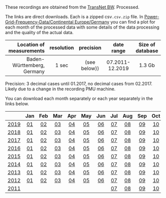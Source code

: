 These recordings are obtained from the [TransNet BW](https://www.transnetbw.com/en/energy-market/ancillary-services/control-reserve-demand-activation). Processed.

The links are direct downloads. Each is a zipped csv`.csv.zip` file. In [Power-Grid-Frequency-Data/Continental Europe/Germany](https://github.com/LRydin/Power-Grid-Frequency-Data/tree/master/Continental%20Europe/Germany) you can find a plot for each month of the processed data with some details of the data processing and the quality of the actual data.

| Location of measurements | resolution | precision | date range | Size of database
|---:|:---:|:---:|:---:|:---:|
| Baden-Württemberg, Germany | 1 sec | (see below)) | 07.2011-12.2019 | 1.3 Gb |

Precision: 3 decimal cases until 01.2017, no decimal cases from 02.2017. Likely due to a change in the recording PMU machine.

You can download each month separately or each year separately in the links below.

|    | Jan | Feb | Mar | Apr | May | Jun | Jul | Aug | Sep | Oct | Nov | Dec |
|---:|:---:|:---:|:---:|:---:|:---:|:---:|:---:|:---:|:---:|:---:|:---:|:---:|
[2019](https://github.com/LRydin/Power-Grid-Frequency-Data/raw/master/Continental%20Europe/Germany/2019/2019.csv.zip) | [01](https://github.com/LRydin/Power-Grid-Frequency-Data/raw/master/Continental%20Europe/Germany/2019/01/2019_01.csv.zip) | [02](https://github.com/LRydin/Power-Grid-Frequency-Data/raw/master/Continental%20Europe/Germany/2019/02/2019_02.csv.zip) | [03](https://github.com/LRydin/Power-Grid-Frequency-Data/raw/master/Continental%20Europe/Germany/2019/03/2019_03.csv.zip) | [04](https://github.com/LRydin/Power-Grid-Frequency-Data/raw/master/Continental%20Europe/Germany/2019/04/2019_04.csv.zip) | [05](https://github.com/LRydin/Power-Grid-Frequency-Data/raw/master/Continental%20Europe/Germany/2019/05/2019_05.csv.zip) | [06](https://github.com/LRydin/Power-Grid-Frequency-Data/raw/master/Continental%20Europe/Germany/2019/06/2019_06.csv.zip) | [07](https://github.com/LRydin/Power-Grid-Frequency-Data/raw/master/Continental%20Europe/Germany/2019/07/2019_07.csv.zip) | [08](https://github.com/LRydin/Power-Grid-Frequency-Data/raw/master/Continental%20Europe/Germany/2019/08/2019_08.csv.zip) | [09](https://github.com/LRydin/Power-Grid-Frequency-Data/raw/master/Continental%20Europe/Germany/2019/09/2019_09.csv.zip) | [10](https://github.com/LRydin/Power-Grid-Frequency-Data/raw/master/Continental%20Europe/Germany/2019/10/2019_10.csv.zip) | [11](https://github.com/LRydin/Power-Grid-Frequency-Data/raw/master/Continental%20Europe/Germany/2019/11/2019_11.csv.zip) | [12](https://github.com/LRydin/Power-Grid-Frequency-Data/raw/master/Continental%20Europe/Germany/2019/12/2019_12.csv.zip) |
[2018](https://github.com/LRydin/Power-Grid-Frequency-Data/raw/master/Continental%20Europe/Germany/2018/2018.csv.zip) | [01](https://github.com/LRydin/Power-Grid-Frequency-Data/raw/master/Continental%20Europe/Germany/2018/01/2018_01.csv.zip) | [02](https://github.com/LRydin/Power-Grid-Frequency-Data/raw/master/Continental%20Europe/Germany/2018/02/2018_02.csv.zip) | [03](https://github.com/LRydin/Power-Grid-Frequency-Data/raw/master/Continental%20Europe/Germany/2018/03/2018_03.csv.zip) | [04](https://github.com/LRydin/Power-Grid-Frequency-Data/raw/master/Continental%20Europe/Germany/2018/04/2018_04.csv.zip) | [05](https://github.com/LRydin/Power-Grid-Frequency-Data/raw/master/Continental%20Europe/Germany/2018/05/2018_05.csv.zip) | [06](https://github.com/LRydin/Power-Grid-Frequency-Data/raw/master/Continental%20Europe/Germany/2018/06/2018_06.csv.zip) | [07](https://github.com/LRydin/Power-Grid-Frequency-Data/raw/master/Continental%20Europe/Germany/2018/07/2018_07.csv.zip) | [08](https://github.com/LRydin/Power-Grid-Frequency-Data/raw/master/Continental%20Europe/Germany/2018/08/2018_08.csv.zip) | [09](https://github.com/LRydin/Power-Grid-Frequency-Data/raw/master/Continental%20Europe/Germany/2018/09/2018_09.csv.zip) | [10](https://github.com/LRydin/Power-Grid-Frequency-Data/raw/master/Continental%20Europe/Germany/2018/10/2018_10.csv.zip) | [11](https://github.com/LRydin/Power-Grid-Frequency-Data/raw/master/Continental%20Europe/Germany/2018/11/2018_11.csv.zip) | [12](https://github.com/LRydin/Power-Grid-Frequency-Data/raw/master/Continental%20Europe/Germany/2018/12/2018_12.csv.zip) |
[2017](https://github.com/LRydin/Power-Grid-Frequency-Data/raw/master/Continental%20Europe/Germany/2017/2017.csv.zip) | [01](https://github.com/LRydin/Power-Grid-Frequency-Data/raw/master/Continental%20Europe/Germany/2017/01/2017_01.csv.zip) | [02](https://github.com/LRydin/Power-Grid-Frequency-Data/raw/master/Continental%20Europe/Germany/2017/02/2017_02.csv.zip) | [03](https://github.com/LRydin/Power-Grid-Frequency-Data/raw/master/Continental%20Europe/Germany/2017/03/2017_03.csv.zip) | [04](https://github.com/LRydin/Power-Grid-Frequency-Data/raw/master/Continental%20Europe/Germany/2017/04/2017_04.csv.zip) | [05](https://github.com/LRydin/Power-Grid-Frequency-Data/raw/master/Continental%20Europe/Germany/2017/05/2017_05.csv.zip) | [06](https://github.com/LRydin/Power-Grid-Frequency-Data/raw/master/Continental%20Europe/Germany/2017/06/2017_06.csv.zip) | [07](https://github.com/LRydin/Power-Grid-Frequency-Data/raw/master/Continental%20Europe/Germany/2017/07/2017_07.csv.zip) | [08](https://github.com/LRydin/Power-Grid-Frequency-Data/raw/master/Continental%20Europe/Germany/2017/08/2017_08.csv.zip) | [09](https://github.com/LRydin/Power-Grid-Frequency-Data/raw/master/Continental%20Europe/Germany/2017/09/2017_09.csv.zip) | [10](https://github.com/LRydin/Power-Grid-Frequency-Data/raw/master/Continental%20Europe/Germany/2017/10/2017_10.csv.zip) | [11](https://github.com/LRydin/Power-Grid-Frequency-Data/raw/master/Continental%20Europe/Germany/2017/11/2017_11.csv.zip) | [12](https://github.com/LRydin/Power-Grid-Frequency-Data/raw/master/Continental%20Europe/Germany/2017/12/2017_12.csv.zip) |
[2016](https://github.com/LRydin/Power-Grid-Frequency-Data/raw/master/Continental%20Europe/Germany/2016/2016.csv.zip) | [01](https://github.com/LRydin/Power-Grid-Frequency-Data/raw/master/Continental%20Europe/Germany/2016/01/2016_01.csv.zip) | [02](https://github.com/LRydin/Power-Grid-Frequency-Data/raw/master/Continental%20Europe/Germany/2016/02/2016_02.csv.zip) | [03](https://github.com/LRydin/Power-Grid-Frequency-Data/raw/master/Continental%20Europe/Germany/2016/03/2016_03.csv.zip) | [04](https://github.com/LRydin/Power-Grid-Frequency-Data/raw/master/Continental%20Europe/Germany/2016/04/2016_04.csv.zip) | [05](https://github.com/LRydin/Power-Grid-Frequency-Data/raw/master/Continental%20Europe/Germany/2016/05/2016_05.csv.zip) | [06](https://github.com/LRydin/Power-Grid-Frequency-Data/raw/master/Continental%20Europe/Germany/2016/06/2016_06.csv.zip) | [07](https://github.com/LRydin/Power-Grid-Frequency-Data/raw/master/Continental%20Europe/Germany/2016/07/2016_07.csv.zip) | [08](https://github.com/LRydin/Power-Grid-Frequency-Data/raw/master/Continental%20Europe/Germany/2016/08/2016_08.csv.zip) | [09](https://github.com/LRydin/Power-Grid-Frequency-Data/raw/master/Continental%20Europe/Germany/2016/09/2016_09.csv.zip) | [10](https://github.com/LRydin/Power-Grid-Frequency-Data/raw/master/Continental%20Europe/Germany/2016/10/2016_10.csv.zip) | [11](https://github.com/LRydin/Power-Grid-Frequency-Data/raw/master/Continental%20Europe/Germany/2016/11/2016_11.csv.zip) | [12](https://github.com/LRydin/Power-Grid-Frequency-Data/raw/master/Continental%20Europe/Germany/2016/12/2016_12.csv.zip) |
[2015](https://github.com/LRydin/Power-Grid-Frequency-Data/raw/master/Continental%20Europe/Germany/2015/2015.csv.zip) | [01](https://github.com/LRydin/Power-Grid-Frequency-Data/raw/master/Continental%20Europe/Germany/2015/01/2015_01.csv.zip) | [02](https://github.com/LRydin/Power-Grid-Frequency-Data/raw/master/Continental%20Europe/Germany/2015/02/2015_02.csv.zip) | [03](https://github.com/LRydin/Power-Grid-Frequency-Data/raw/master/Continental%20Europe/Germany/2015/03/2015_03.csv.zip) | [04](https://github.com/LRydin/Power-Grid-Frequency-Data/raw/master/Continental%20Europe/Germany/2015/04/2015_04.csv.zip) | [05](https://github.com/LRydin/Power-Grid-Frequency-Data/raw/master/Continental%20Europe/Germany/2015/05/2015_05.csv.zip) | [06](https://github.com/LRydin/Power-Grid-Frequency-Data/raw/master/Continental%20Europe/Germany/2015/06/2015_06.csv.zip) | [07](https://github.com/LRydin/Power-Grid-Frequency-Data/raw/master/Continental%20Europe/Germany/2015/07/2015_07.csv.zip) | [08](https://github.com/LRydin/Power-Grid-Frequency-Data/raw/master/Continental%20Europe/Germany/2015/08/2015_08.csv.zip) | [09](https://github.com/LRydin/Power-Grid-Frequency-Data/raw/master/Continental%20Europe/Germany/2015/09/2015_09.csv.zip) | [10](https://github.com/LRydin/Power-Grid-Frequency-Data/raw/master/Continental%20Europe/Germany/2015/10/2015_10.csv.zip) | [11](https://github.com/LRydin/Power-Grid-Frequency-Data/raw/master/Continental%20Europe/Germany/2015/11/2015_11.csv.zip) | [12](https://github.com/LRydin/Power-Grid-Frequency-Data/raw/master/Continental%20Europe/Germany/2015/12/2015_12.csv.zip) |
[2014](https://github.com/LRydin/Power-Grid-Frequency-Data/raw/master/Continental%20Europe/Germany/2014/2014.csv.zip) | [01](https://github.com/LRydin/Power-Grid-Frequency-Data/raw/master/Continental%20Europe/Germany/2014/01/2014_01.csv.zip) | [02](https://github.com/LRydin/Power-Grid-Frequency-Data/raw/master/Continental%20Europe/Germany/2014/02/2014_02.csv.zip) | [03](https://github.com/LRydin/Power-Grid-Frequency-Data/raw/master/Continental%20Europe/Germany/2014/03/2014_03.csv.zip) | [04](https://github.com/LRydin/Power-Grid-Frequency-Data/raw/master/Continental%20Europe/Germany/2014/04/2014_04.csv.zip) | [05](https://github.com/LRydin/Power-Grid-Frequency-Data/raw/master/Continental%20Europe/Germany/2014/05/2014_05.csv.zip) | [06](https://github.com/LRydin/Power-Grid-Frequency-Data/raw/master/Continental%20Europe/Germany/2014/06/2014_06.csv.zip) | [07](https://github.com/LRydin/Power-Grid-Frequency-Data/raw/master/Continental%20Europe/Germany/2014/07/2014_07.csv.zip) | [08](https://github.com/LRydin/Power-Grid-Frequency-Data/raw/master/Continental%20Europe/Germany/2014/08/2014_08.csv.zip) | [09](https://github.com/LRydin/Power-Grid-Frequency-Data/raw/master/Continental%20Europe/Germany/2014/09/2014_09.csv.zip) | [10](https://github.com/LRydin/Power-Grid-Frequency-Data/raw/master/Continental%20Europe/Germany/2014/10/2014_10.csv.zip) | [11](https://github.com/LRydin/Power-Grid-Frequency-Data/raw/master/Continental%20Europe/Germany/2014/11/2014_11.csv.zip) | [12](https://github.com/LRydin/Power-Grid-Frequency-Data/raw/master/Continental%20Europe/Germany/2014/12/2014_12.csv.zip) |
[2013](https://github.com/LRydin/Power-Grid-Frequency-Data/raw/master/Continental%20Europe/Germany/2013/2013.csv.zip) | [01](https://github.com/LRydin/Power-Grid-Frequency-Data/raw/master/Continental%20Europe/Germany/2013/01/2013_01.csv.zip) | [02](https://github.com/LRydin/Power-Grid-Frequency-Data/raw/master/Continental%20Europe/Germany/2013/02/2013_02.csv.zip) | [03](https://github.com/LRydin/Power-Grid-Frequency-Data/raw/master/Continental%20Europe/Germany/2013/03/2013_03.csv.zip) | [04](https://github.com/LRydin/Power-Grid-Frequency-Data/raw/master/Continental%20Europe/Germany/2013/04/2013_04.csv.zip) | [05](https://github.com/LRydin/Power-Grid-Frequency-Data/raw/master/Continental%20Europe/Germany/2013/05/2013_05.csv.zip) | [06](https://github.com/LRydin/Power-Grid-Frequency-Data/raw/master/Continental%20Europe/Germany/2013/06/2013_06.csv.zip) | [07](https://github.com/LRydin/Power-Grid-Frequency-Data/raw/master/Continental%20Europe/Germany/2013/07/2013_07.csv.zip) | [08](https://github.com/LRydin/Power-Grid-Frequency-Data/raw/master/Continental%20Europe/Germany/2013/08/2013_08.csv.zip) | [09](https://github.com/LRydin/Power-Grid-Frequency-Data/raw/master/Continental%20Europe/Germany/2013/09/2013_09.csv.zip) | [10](https://github.com/LRydin/Power-Grid-Frequency-Data/raw/master/Continental%20Europe/Germany/2013/10/2013_10.csv.zip) | [11](https://github.com/LRydin/Power-Grid-Frequency-Data/raw/master/Continental%20Europe/Germany/2013/11/2013_11.csv.zip) | [12](https://github.com/LRydin/Power-Grid-Frequency-Data/raw/master/Continental%20Europe/Germany/2013/12/2013_12.csv.zip) |
[2012](https://github.com/LRydin/Power-Grid-Frequency-Data/raw/master/Continental%20Europe/Germany/2012/2012.csv.zip) | [01](https://github.com/LRydin/Power-Grid-Frequency-Data/raw/master/Continental%20Europe/Germany/2012/01/2012_01.csv.zip) | [02](https://github.com/LRydin/Power-Grid-Frequency-Data/raw/master/Continental%20Europe/Germany/2012/02/2012_02.csv.zip) | [03](https://github.com/LRydin/Power-Grid-Frequency-Data/raw/master/Continental%20Europe/Germany/2012/03/2012_03.csv.zip) | [04](https://github.com/LRydin/Power-Grid-Frequency-Data/raw/master/Continental%20Europe/Germany/2012/04/2012_04.csv.zip) | [05](https://github.com/LRydin/Power-Grid-Frequency-Data/raw/master/Continental%20Europe/Germany/2012/05/2012_05.csv.zip) | [06](https://github.com/LRydin/Power-Grid-Frequency-Data/raw/master/Continental%20Europe/Germany/2012/06/2012_06.csv.zip) | [07](https://github.com/LRydin/Power-Grid-Frequency-Data/raw/master/Continental%20Europe/Germany/2012/07/2012_07.csv.zip) | [08](https://github.com/LRydin/Power-Grid-Frequency-Data/raw/master/Continental%20Europe/Germany/2012/08/2012_08.csv.zip) | [09](https://github.com/LRydin/Power-Grid-Frequency-Data/raw/master/Continental%20Europe/Germany/2012/09/2012_09.csv.zip) | [10](https://github.com/LRydin/Power-Grid-Frequency-Data/raw/master/Continental%20Europe/Germany/2012/10/2012_10.csv.zip) | [11](https://github.com/LRydin/Power-Grid-Frequency-Data/raw/master/Continental%20Europe/Germany/2012/11/2012_11.csv.zip) | [12](https://github.com/LRydin/Power-Grid-Frequency-Data/raw/master/Continental%20Europe/Germany/2012/12/2012_12.csv.zip) |
[2011](https://github.com/LRydin/Power-Grid-Frequency-Data/raw/master/Continental%20Europe/Germany/2011/2011.csv.zip) |  |  |  |  |  |  | [07](https://github.com/LRydin/Power-Grid-Frequency-Data/raw/master/Continental%20Europe/Germany/2011/07/2011_07.csv.zip) | [08](https://github.com/LRydin/Power-Grid-Frequency-Data/raw/master/Continental%20Europe/Germany/2011/08/2011_08.csv.zip) | [09](https://github.com/LRydin/Power-Grid-Frequency-Data/raw/master/Continental%20Europe/Germany/2011/09/2011_09.csv.zip) | [10](https://github.com/LRydin/Power-Grid-Frequency-Data/raw/master/Continental%20Europe/Germany/2011/10/2011_10.csv.zip) | [11](https://github.com/LRydin/Power-Grid-Frequency-Data/raw/master/Continental%20Europe/Germany/2011/11/2011_11.csv.zip) | [12](https://github.com/LRydin/Power-Grid-Frequency-Data/raw/master/Continental%20Europe/Germany/2011/12/2011_12.csv.zip) |
